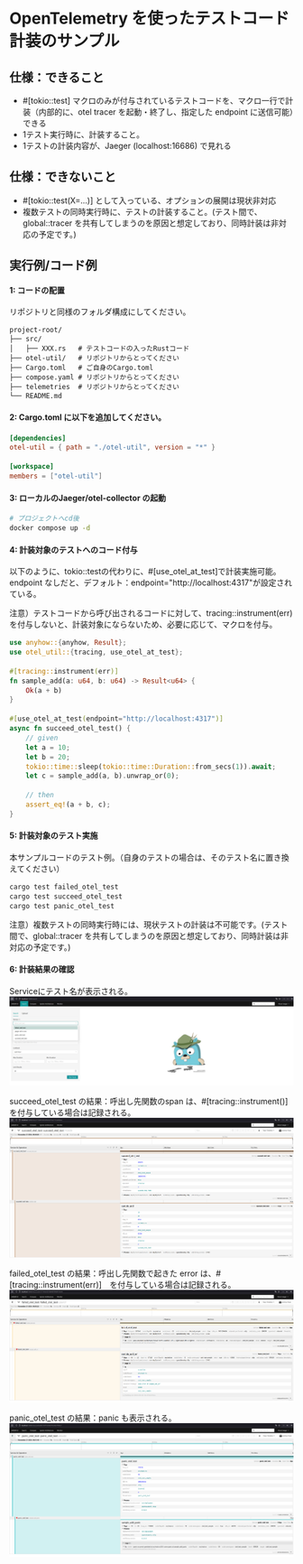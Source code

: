 # OpenTelemetry を使ったテストコード計装のサンプル

## 仕様：できること
- #[tokio::test] マクロのみが付与されているテストコードを、マクロ一行で計装（内部的に、otel tracer を起動・終了し、指定した endpoint に送信可能）できる
- 1テスト実行時に、計装すること。
- 1テストの計装内容が、Jaeger (localhost:16686) で見れる

## 仕様：できないこと
- #[tokio::test(X=...)] として入っている、オプションの展開は現状非対応
- 複数テストの同時実行時に、テストの計装すること。(テスト間で、global::tracer を共有してしまうのを原因と想定しており、同時計装は非対応の予定です。)

## 実行例/コード例
#### 1: コードの配置
リポジトリと同様のフォルダ構成にしてください。
```
project-root/
├── src/
│   ├── XXX.rs   # テストコードの入ったRustコード
├── otel-util/   # リポジトリからとってください
├── Cargo.toml   # ご自身のCargo.toml
├── compose.yaml # リポジトリからとってください
├── telemetries  # リポジトリからとってください
└── README.md
```
#### 2: Cargo.toml に以下を追加してください。

```toml
[dependencies]
otel-util = { path = "./otel-util", version = "*" }

[workspace]
members = ["otel-util"]
```

#### 3: ローカルのJaeger/otel-collector の起動
```sh
# プロジェクトへcd後
docker compose up -d
```

#### 4: 計装対象のテストへのコード付与

以下のように、tokio::testの代わりに、#[use_otel_at_test]で計装実施可能。endpoint なしだと、デフォルト：endpoint="http://localhost:4317"が設定されている。

注意）テストコードから呼び出されるコードに対して、tracing::instrument(err)を付与しないと、計装対象にならないため、必要に応じて、マクロを付与。

```rust
use anyhow::{anyhow, Result};
use otel_util::{tracing, use_otel_at_test};

#[tracing::instrument(err)]
fn sample_add(a: u64, b: u64) -> Result<u64> {
    Ok(a + b)
}

#[use_otel_at_test(endpoint="http://localhost:4317")]
async fn succeed_otel_test() {
    // given
    let a = 10;
    let b = 20;
    tokio::time::sleep(tokio::time::Duration::from_secs(1)).await;
    let c = sample_add(a, b).unwrap_or(0);

    // then
    assert_eq!(a + b, c);
}

```

#### 5: 計装対象のテスト実施
本サンプルコードのテスト例。（自身のテストの場合は、そのテスト名に置き換えてください）
```sh
cargo test failed_otel_test
cargo test succeed_otel_test
cargo test panic_otel_test
```

注意）複数テストの同時実行時には、現状テストの計装は不可能です。(テスト間で、global::tracer を共有してしまうのを原因と想定しており、同時計装は非対応の予定です。)

#### 6: 計装結果の確認
Serviceにテスト名が表示される。
![alt text](./images/Jaeger_view_1.png)

succeed_otel_test の結果：呼出し先関数のspan は、#[tracing::instrument()]　を付与している場合は記録される。
![alt text](./images/succeed_test.png)

failed_otel_test の結果：呼出し先関数で起きた error は、#[tracing::instrument(err)]　を付与している場合は記録される。
![alt text](./images/failed_test.png)

panic_otel_test の結果：panic も表示される。
![alt text](./images/panic_test.png)